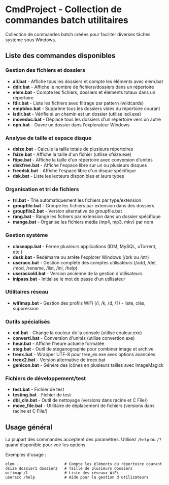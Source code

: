 # CmdProject - Collection de commandes batch utilitaires

Collection de commandes batch créées pour faciliter diverses tâches système sous Windows.

## Liste des commandes disponibles

### Gestion des fichiers et dossiers
- **all.bat** - Affiche tous les dossiers et compte les éléments avec elem.bat
- **ddir.bat** - Affiche le nombre de fichiers/dossiers dans un répertoire
- **elem.bat** - Compte les fichiers, dossiers et éléments totaux dans un répertoire
- **fdir.bat** - Liste les fichiers avec filtrage par pattern (wildcards)
- **emptdoc.bat** - Supprime tous les dossiers vides du répertoire courant
- **isdir.bat** - Vérifie si un chemin est un dossier (utilise isdi.exe)
- **movedoc.bat** - Déplace tous les dossiers d'un répertoire vers un autre
- **opn.bat** - Ouvre un dossier dans l'explorateur Windows

### Analyse de taille et espace disque
- **dsize.bat** - Calcule la taille totale de plusieurs répertoires
- **fsize.bat** - Affiche la taille d'un fichier (utilise xfsize.exe)
- **ftipe.bat** - Affiche la taille d'un répertoire avec conversion d'unités
- **diskfree.bat** - Affiche l'espace libre sur un ou plusieurs disques
- **freedsk.bat** - Affiche l'espace libre d'un disque spécifique
- **dsk.bat** - Liste les lecteurs disponibles et leurs types

### Organisation et tri de fichiers
- **tri.bat** - Trie automatiquement les fichiers par type/extension
- **groupfile.bat** - Groupe les fichiers par extension dans des dossiers
- **groupfile2.bat** - Version alternative de groupfile.bat
- **rang.bat** - Range les fichiers par extension dans un dossier spécifique
- **manga.bat** - Organise les fichiers média (mp4, mp3, mkv) par nom

### Gestion système
- **closeapp.bat** - Ferme plusieurs applications (IDM, MySQL, uTorrent, etc.)
- **desk.bat** - Redémarre ou arrête l'explorer Windows (/brk ou /str)
- **useracc.bat** - Gestion complète des comptes utilisateurs (/add, /del, /mod, /rename, /list, /ini, /help)
- **useraccold.bat** - Version ancienne de la gestion d'utilisateurs
- **inipass.bat** - Initialise le mot de passe d'un utilisateur

### Utilitaires réseau
- **wifimap.bat** - Gestion des profils WiFi (/l, /k, /d, /?) - liste, clés, suppression

### Outils spécialisés
- **col.bat** - Change la couleur de la console (utilise couleur.exe)
- **converti.bat** - Conversion d'unités (utilise convertion.exe)
- **heur.bat** - Affiche l'heure actuelle formatée
- **steg.bat** - Outil de stéganographie pour combiner image et archive
- **treex.bat** - Wrapper UTF-8 pour tree_ex.exe avec options avancées
- **treex2.bat** - Version alternative de treex.bat
- **genicon.bat** - Génère des icônes en plusieurs tailles avec ImageMagick

### Fichiers de développement/test
- **test.bat** - Fichier de test
- **testing.bat** - Fichier de test
- **dbl_cln.bat** - Outil de nettoyage (versions dans racine et C File/)
- **move_file.bat** - Utilitaire de déplacement de fichiers (versions dans racine et C File/)

## Usage général

La plupart des commandes acceptent des paramètres. Utilisez `/help` ou `/?` quand disponible pour voir les options.

Exemples d'usage :
```batch
elem .                    # Compte les éléments du répertoire courant
dsize dossier1 dossier2   # Taille de plusieurs dossiers
wifimap /l                # Liste des réseaux WiFi
useracc /help             # Aide pour la gestion d'utilisateurs
```